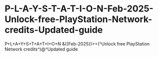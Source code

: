 # P-L-A-Y-S-T-A-T-I-O-N-Feb-2025-Unlock-free-PlayStation-Network-credits-Updated-guide
P+L+A+Y+S+T+A+T+I+O+N &amp;({Feb-2025})>=(^Unlock free PlayStation Network credits^)@^Updated guide
